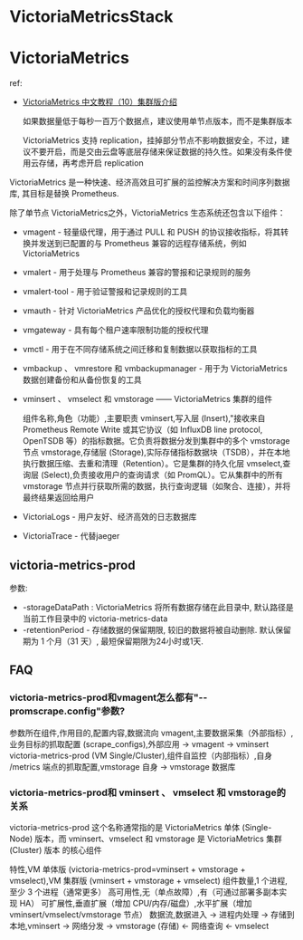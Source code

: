 # VictoriaMetricsStack
# VictoriaMetrics
ref:
- [VictoriaMetrics 中文教程（10）集群版介绍](https://www.cnblogs.com/ulricqin/p/18512032)

	如果数据量低于每秒一百万个数据点，建议使用单节点版本，而不是集群版本

	VictoriaMetrics 支持 replication，挂掉部分节点不影响数据安全，不过，建议不要开启，而是交由云盘等底层存储来保证数据的持久性。如果没有条件使用云存储，再考虑开启 replication

VictoriaMetrics 是一种快速、经济高效且可扩展的监控解决方案和时间序列数据库, 其目标是替换 Prometheus.

除了单节点 VictoriaMetrics之外，VictoriaMetrics 生态系统还包含以下组件：
- vmagent - 轻量级代理，用于通过 PULL 和 PUSH 的协议接收指标，将其转换并发送到已配置的与 Prometheus 兼容的远程存储系统，例如 VictoriaMetrics
- vmalert - 用于处理与 Prometheus 兼容的警报和记录规则的服务
- vmalert-tool - 用于验证警报和记录规则的工具
- vmauth - 针对 VictoriaMetrics 产品优化的授权代理和负载均衡器
- vmgateway - 具有每个租户速率限制功能的授权代理
- vmctl - 用于在不同存储系统之间迁移和复制数据以获取指标的工具
- vmbackup 、 vmrestore 和 vmbackupmanager - 用于为 VictoriaMetrics 数据创建备份和从备份恢复的工具
- vminsert 、 vmselect 和 vmstorage —— VictoriaMetrics 集群的组件

	组件名称,角色（功能）,主要职责
	vminsert,写入层 (Insert),"接收来自 Prometheus Remote Write 或其它协议（如 InfluxDB line protocol, OpenTSDB 等）的指标数据。它负责将数据分发到集群中的多个 vmstorage 节点
	vmstorage,存储层 (Storage),实际存储指标数据块（TSDB），并在本地执行数据压缩、去重和清理（Retention）。它是集群的持久化层
	vmselect,查询层 (Select),负责接收用户的查询请求（如 PromQL）。它从集群中的所有 vmstorage 节点并行获取所需的数据，执行查询逻辑（如聚合、连接），并将最终结果返回给用户
- VictoriaLogs - 用户友好、经济高效的日志数据库
- VictoriaTrace - 代替jaeger

## victoria-metrics-prod
参数:
- -storageDataPath : VictoriaMetrics 将所有数据存储在此目录中, 默认路径是当前工作目录中的 victoria-metrics-data
- -retentionPeriod - 存储数据的保留期限, 较旧的数据将被自动删除. 默认保留期为 1 个月（31 天）, 最短保留期限为24小时或1天.


## FAQ
### victoria-metrics-prod和vmagent怎么都有"--promscrape.config"参数?
参数所在组件,作用目的,配置内容,数据流向
vmagent,主要数据采集（外部指标）,业务目标的抓取配置 (scrape_configs),外部应用 → vmagent → vminsert
victoria-metrics-prod (VM Single/Cluster),组件自监控（内部指标）,自身 /metrics 端点的抓取配置,vmstorage 自身 → vmstorage 数据库

### victoria-metrics-prod和 vminsert 、 vmselect 和 vmstorage的关系
victoria-metrics-prod 这个名称通常指的是 VictoriaMetrics 单体 (Single-Node) 版本，而 vminsert、vmselect 和 vmstorage 是 VictoriaMetrics 集群 (Cluster) 版本 的核心组件

特性,VM 单体版 (victoria-metrics-prod=vminsert + vmstorage + vmselect),VM 集群版 (vminsert + vmstorage + vmselect)
组件数量,1 个进程,至少 3 个进程（通常更多）
高可用性,无（单点故障）,有（可通过部署多副本实现 HA）
可扩展性,垂直扩展（增加 CPU/内存/磁盘）,水平扩展（增加 vminsert/vmselect/vmstorage 节点）
数据流,数据进入 → 进程内处理 → 存储到本地,vminsert → 网络分发 → vmstorage (存储) ← 网络查询 ← vmselect